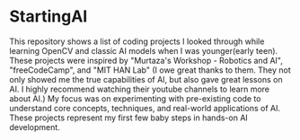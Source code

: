 # StartingAI

This repository shows a list of coding projects I looked through while learning OpenCV and classic AI models when I was younger(early teen). These projects were inspired by "Murtaza's Workshop - Robotics and AI", "freeCodeCamp", and "MIT HAN Lab" (I owe great thanks to them. They not only showed me the true capabilities of AI, but also gave great lessons on AI. I highly recommend watching their youtube channels to learn more about AI.) My focus was on experimenting with pre-existing code to understand core concepts, techniques, and real-world applications of AI. These projects represent my first few baby steps in hands-on AI development.
